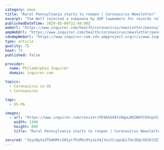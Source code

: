 ```yaml
---
category: news
title: "Rural Pennsylvania starts to reopen | Coronavirus Newsletter"
excerpt: "Tom Wolf rejected a subpoena by GOP lawmakers for records related to the administration’s coronavirus business-closure waiver process, but did release a list of thousands of businesses that received approvals to reopen amid the shutdown."
publishedDateTime: 2020-05-09T22:48:00Z
webUrl: "https://www.inquirer.com/health/coronavirus/newsletter/pennsylvania-reopen-coronavirus-newsletter-20200509.html"
ampWebUrl: "https://www.inquirer.com/health/coronavirus/newsletter/pennsylvania-reopen-coronavirus-newsletter-20200509.html?outputType=amp"
cdnAmpWebUrl: "https://www-inquirer-com.cdn.ampproject.org/c/s/www.inquirer.com/health/coronavirus/newsletter/pennsylvania-reopen-coronavirus-newsletter-20200509.html?outputType=amp"
type: article
quality: 75
heat: 75
published: false

provider:
  name: Philadelphia Inquirer
  domain: inquirer.com

topics:
  - Coronavirus in US
  - Coronavirus

tags:
  - US-PA

images:
  - url: "https://www.inquirer.com/resizer/PE9A5GX8fzNqwLW9ZNHfCKXnp3I=/1200x0/center/middle/www.inquirer.com/resizer/AVvkYa3tgKhOoaB1uk4Q4vXsvgA=/1200x0/center/middle/arc-anglerfish-arc2-prod-pmn.s3.amazonaws.com/public/DNV4VLVNPFHFTCX4NKEMXHBE6E.jpg"
    width: 1200
    height: 800
    title: "Rural Pennsylvania starts to reopen | Coronavirus Newsletter"

secured: "3syzNpteZfb0KMtcSHIytfPsM5z9tysLV4jYnitCcqa16iTdx3DQcS63OJ3Z34B6psNL+FXBmSvigxPq/wxBBF0tspoKEbquKVXnHCNkAkmOwxvoVQ0z2sK+YeBZivKbOs/4OcL2JUYTYsu6j9vEYgopgcKpTwxTQpxqzbNKuHCXn3lDo/LQ9Vj452BK6oH9vEm2kJBGSiyqJS46mj177IhdinnZZE6lCjAXALz8YoIQhL0/7zqhUy75G+j1wMpR1w8Q+PQahmC8dZpPonTPERkxB1QLXglx6rEZHpSddmzX0vTYgiJdpRqTQWk42uLJEHlGC00G5w88e29oNRARKZ9LyaXJKoieotr5C8pyBdIlL33KkXm+bSbeYS8iPdZDOsMNIDaYJ4o9ayfzFcvZwjeMbRxbQ9itFH5hglUg0Ed/gZdoM9XR6PttYLSzu+hD5yoafT8RihoEULWOqcbPvYXRuvSuTWnNtS0Eb4Hrl/g=;HHAdn6vB7Mc1V/x1pHJwqA=="
---
```


